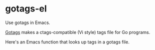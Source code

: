 gotags-el
=========

Use gotags in Emacs.

[Gotags](https://github.com/jstemmer/gotags) makes a ctags-compatible (Vi style) tags file for Go programs.

Here's an Emacs function that looks up tags in a gotags file.